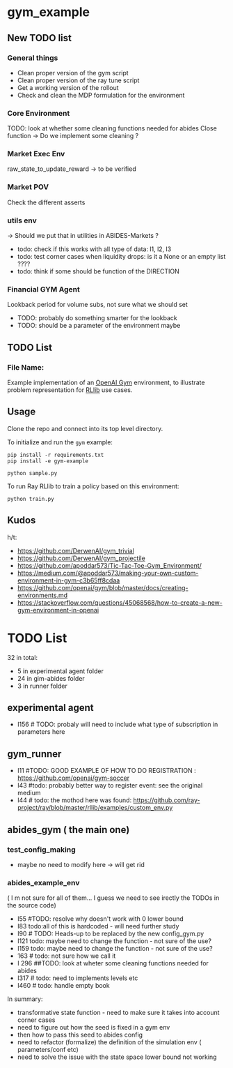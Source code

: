 # gym_example

## New TODO list

### General things
- Clean proper version of the gym script 
- Clean proper version of the ray tune script
- Get a working version of the rollout
- Check and clean the MDP formulation for the environment 

### Core Environment
TODO: look at whether some cleaning functions needed for abides
Close function -> Do we implement some cleaning ? 

### Market Exec Env
raw_state_to_update_reward -> to be verified

### Market POV
Check the different asserts

### utils env
-> Should we put that in utilities in ABIDES-Markets ?
- todo: check if this works with all type of data: l1, l2, l3
- todo: test corner cases when liquidity drops: is it a None or an empty list ????
- todo: think if some should be function of the DIRECTION

### Financial GYM Agent 
Lookback period for volume subs, not sure what we should set 
- TODO: probably do something smarter for the lookback
- TODO: should be a parameter of the environment maybe


## TODO List 

### File Name:


Example implementation of an [OpenAI Gym](http://gym.openai.com/) environment,
to illustrate problem representation for [RLlib](https://rllib.io/) use cases.

## Usage

Clone the repo and connect into its top level directory.

To initialize and run the `gym` example:

```
pip install -r requirements.txt
pip install -e gym-example

python sample.py
```

To run Ray RLlib to train a policy based on this environment:

```
python train.py
```


## Kudos

h/t:

  - <https://github.com/DerwenAI/gym_trivial>
  - <https://github.com/DerwenAI/gym_projectile>
  - <https://github.com/apoddar573/Tic-Tac-Toe-Gym_Environment/>
  - <https://medium.com/@apoddar573/making-your-own-custom-environment-in-gym-c3b65ff8cdaa>
  - <https://github.com/openai/gym/blob/master/docs/creating-environments.md>
  - <https://stackoverflow.com/questions/45068568/how-to-create-a-new-gym-environment-in-openai>


# TODO List 

32 in total:
   - 5 in experimental agent folder
   - 24 in gim-abides folder 
   - 3 in runner folder
   
## experimental agent
- l156 # TODO: probaly will need to include what type of subscription in parameters here
        

## gym_runner 
- l11 #TODO: GOOD EXAMPLE OF HOW TO DO REGISTRATION : https://github.com/openai/gym-soccer
- l43     #todo: probably better way to register event: see the original medium
- l44 # todo: the mothod here was found: https://github.com/ray-project/ray/blob/master/rllib/examples/custom_env.py


## abides_gym ( the main one)
### test_config_making
- maybe no need to modify here -> will get rid 
### abides_example_env 
( I m not sure for all of them... I guess we need to see irectly the TODOs in the source code) 
- l55     #TODO: resolve why doesn't work with 0 lower bound
- l83 todo:all of this is hardcoded - will need further study
- l90 # TODO: Heads-up to be replaced by the new config_gym.py
- l121 todo: maybe need to change the function - not sure of the use?
- l159 todo: maybe need to change the function - not sure of the use?
- 163 # todo: not sure how we call it
- l 296 ##TODO: look at wheter some cleaning functions needed for abides
- l317 # todo: need to implements levels etc
- l460 # todo: handle empty book

In summary: 
- transformative state function - need to make sure it takes into account corner cases 
- need to figure out how the seed is fixed in a gym env 
- then how to pass this seed to abides config 
- need to refactor (formalize) the definition of the simulation env ( parameters/conf etc)
- need to solve the issue with the state space lower bound not working 


